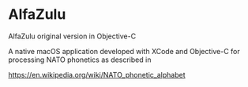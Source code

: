 # AlfaZulu
AlfaZulu original version in Objective-C

A native  macOS application developed with XCode and Objective-C for processing NATO phonetics as described in

https://en.wikipedia.org/wiki/NATO_phonetic_alphabet
